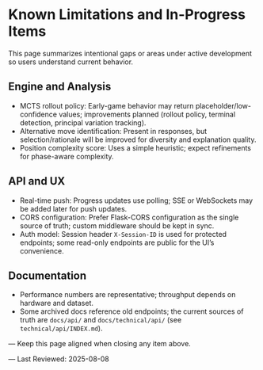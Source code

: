 # Known Limitations and In-Progress Items

This page summarizes intentional gaps or areas under active development so users understand current behavior.

## Engine and Analysis
- MCTS rollout policy: Early-game behavior may return placeholder/low-confidence values; improvements planned (rollout policy, terminal detection, principal variation tracking).
- Alternative move identification: Present in responses, but selection/rationale will be improved for diversity and explanation quality.
- Position complexity score: Uses a simple heuristic; expect refinements for phase-aware complexity.

## API and UX
- Real-time push: Progress updates use polling; SSE or WebSockets may be added later for push updates.
- CORS configuration: Prefer Flask-CORS configuration as the single source of truth; custom middleware should be kept in sync.
- Auth model: Session header `X-Session-ID` is used for protected endpoints; some read-only endpoints are public for the UI’s convenience.

## Documentation
- Performance numbers are representative; throughput depends on hardware and dataset.
- Some archived docs reference old endpoints; the current sources of truth are `docs/api/` and `docs/technical/api/` (see `technical/api/INDEX.md`).

—
Keep this page aligned when closing any item above.
 
—
Last Reviewed: 2025-08-08